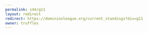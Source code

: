 ```yaml
---
permalink: s44/g11
layout: redirect
redirect: https://dominionleague.org/current_standings?div=g11
owner: truffles
---
```

